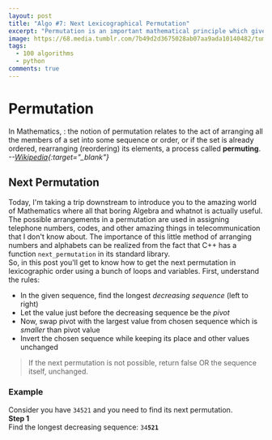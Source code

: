 ```yaml
---
layout: post
title: "Algo #7: Next Lexicographical Permutation"
excerpt: "Permutation is an important mathematical principle which gives a way to arrange things. This algorithm finds the next permutation in lexicographical order."
image: https://68.media.tumblr.com/7b49d2d3675028ab07aa9ada10140482/tumblr_omnpkkeJWj1w0dccho1_400.gif
tags: 
  - 100 algorithms
  - python
comments: true
---
```

# Permutation
In Mathematics,
:  the notion of permutation relates to the act of arranging all the members of a set into some sequence or order, or if the set is already ordered, rearranging (reordering) its elements, a process called **permuting**. <cite>--[Wikipedia](https://en.wikipedia.org/wiki/Permutation){:target="_blank"}</cite>

## Next Permutation
Today, I'm taking a trip downstream to introduce you to the amazing world of Mathematics where all that boring Algebra and whatnot is actually useful. The possible arrangements in a permutation are used in assigning telephone numbers, codes, and other amazing things in telecommunication that I don't know about. The importance of this little method of arranging numbers and alphabets can be realized from the fact that C++ has a function `next_permutation` in its standard library.<br />
So, in this post you'll get to know how to get the next permutation in lexicographic order using a bunch of loops and variables. First, understand the rules:
* In the given sequence, find the longest _decreasing sequence_ (left to right)
* Let the value just before the decreasing sequence be the _pivot_
* Now, swap pivot with the largest value from chosen sequence which is _smaller_ than pivot value
* Invert the chosen sequence while keeping its place and other values unchanged

> If the next permutation is not possible, return false OR the sequence itself, unchanged.

### Example
Consider you have `34521` and you need to find its next permutation. <br />
**Step 1**<br />
Find the longest decreasing sequence: `34`**`521`**<br />